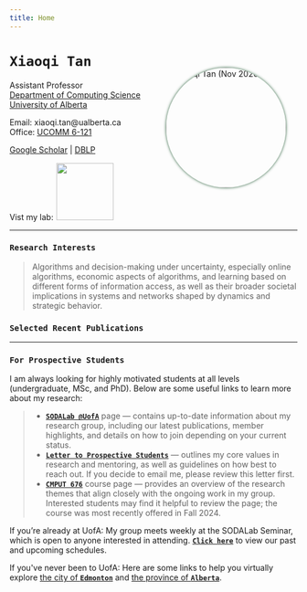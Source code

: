 ```yaml
---
title: Home
---
```


<div>
<img alt="Xiaoqi Tan (Nov 2020)" src="/img/AmiiPhoto2l.jpg" style="max-width:240px; min-width:210px; float:right; border-radius: 50%; box-shadow: 0px 0px 5px #275D38; margin: 50px 20px 10px 10px" width="210"/>
</div>


# `Xiaoqi Tan`

Assistant Professor \
[Department of Computing Science](https://www.ualberta.ca/computing-science/index.html)\
[University of Alberta](https://www.ualberta.ca/index.html)

Email: xiaoqi.tan$\textsf{@}$ualberta.ca\
Office: [UCOMM 6-121](https://www.ualberta.ca/en/maps.html?l=53.52507942172973,-113.52378328208613&z=18&campus=north_campus&b=dp)

[Google Scholar](https://scholar.google.com/citations?user=drR_WcAAAAAJ&hl=en&sortby=pubdate) | [DBLP](https://dblp.org/pid/139/4363.html) 

<div>
Vist my lab: 
<a href="https://sodalab.ca" target="_blank">  <img alt="" src="/img/SODALab_logo.png" style="min-width:20px; margin: 1px 1px 1px 1px;" width="100"/> </a>
</div>

---

### `Research Interests`


> Algorithms and decision-making under uncertainty, especially online algorithms, economic aspects of algorithms, and learning based on different forms of information access, as well as their  broader societal implications in systems and networks shaped by dynamics and strategic behavior.


### `Selected Recent Publications`   

<blockquote>
<ul class=circle>
       <script>
           var i;
           for (i = 0; i < papers_full.length; i++) {
               if (papers_full[i].recent == "yes") {
                   document.write("<li class=paper>");
                   printPaper(papers_full[i], "g");
                   document.write("</li>");
               }
           }
       </script>
</ul>
</blockquote>


--- 

### <a id="prospective"></a> `For Prospective Students`

I am always looking for highly motivated students at all levels (undergraduate, MSc, and PhD). Below are some useful links to learn more about my research:

<blockquote>

- [**`SODALab @UofA`**](https://sodalab.ca) page — contains up-to-date information about my research group, including our latest publications, member highlights, and details on how to join depending on your current status.
- [**`Letter to Prospective Students`**](/letter2students/) — outlines my core values in research and mentoring, as well as guidelines on how best to reach out. If you decide to email me, please review this letter first.
- [**`CMPUT 676`**](/teaching/cmput676/) course page — provides an overview of the research themes that align closely with the ongoing work in my group. Interested students may find it helpful to review the page; the course was most recently offered in Fall 2024.

</blockquote>

If you’re already at UofA: My group meets weekly at the SODALab Seminar, which is open to anyone interested in attending. [**`Click here`**](https://docs.google.com/spreadsheets/d/1gR2qVvK1fLDB_uvyKxTtVmQCDb6QMwXqIeh3m6HbEkk/edit#gid=1884220804) to view our past and upcoming schedules.

If you've never been to UofA: Here are some links to help you virtually explore [the city of **`Edmonton`**](https://exploreedmonton.com/) and [the province of **`Alberta`**](https://www.travelalberta.com/).